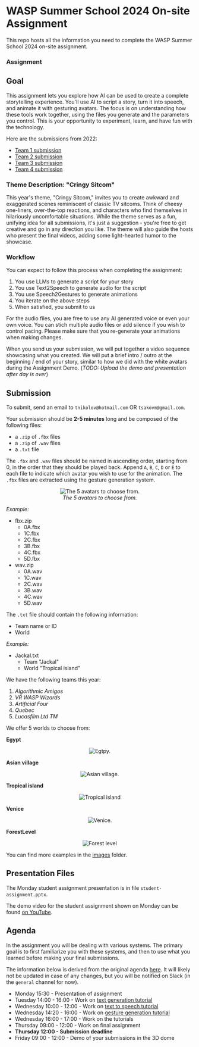 # WASP Summer School 2024 On-site Assignment

This repo hosts all the information you need to complete the WASP Summer School 2024 on-site assignment.

### Assignment
## Goal

This assignment lets you explore how AI can be used to create a complete storytelling experience. You'll use AI to script a story, turn it into speech, and animate it with gesturing avatars. The focus is on understanding how these tools work together, using the files you generate and the parameters you control. This is your opportunity to experiment, learn, and have fun with the technology.

Here are the submissions from 2022:
- [Team 1 submission](https://www.youtube.com/watch?v=IyaEcUJp6G8)
- [Team 2 submission](https://www.youtube.com/watch?v=OJMNvtoPsfk)
- [Team 3 submission](https://www.youtube.com/watch?v=3mwK3OCXH9k)
- [Team 4 submission](https://www.youtube.com/watch?v=h8z85fxWz10)

### Theme Description: "Cringy Sitcom"

This year's theme, "Cringy Sitcom," invites you to create awkward and exaggerated scenes reminiscent of classic TV sitcoms. Think of cheesy one-liners, over-the-top reactions, and characters who find themselves in hilariously uncomfortable situations. While the theme serves as a fun, unifying idea for all submissions, it's just a suggestion - you're free to get creative and go in any direction you like. The theme will also guide the hosts who present the final videos, adding some light-hearted humor to the showcase.

### Workflow

You can expect to follow this process when completing the assignment:
1. You use LLMs to generate a script for your story
2. You use Text2Speech to generate audio for the script
3. You use Speech2Gestures to generate animations
4. You iterate on the above steps
5. When satisfied, you submit to us

For the audio files, you are free to use any AI generated voice or even your own voice. You can stich multiple audio files or add silence if you wish to control pacing. Please make sure that you re-generate your animations when making changes.

When you send us your submission, we will put together a video sequence showcasing what you created. We will put a brief intro / outro at the beginning / end of your story, similar to how we did with the white avatars during the Assignment Demo. (*TODO: Upload the demo and presentation after day is over*)

## Submission
To submit, send an email to `tnikolov@hotmail.com` OR `tsakovm@gmail.com`.

Your submission should be **2-5 minutes** long and be composed of the following files:
- a `.zip` of `.fbx` files
- a `.zip` of `.wav` files
- a `.txt` file

The `.fbx` and `.wav` files should be named in ascending order, starting from 0, in the order that they should be played back. Append `A`, `B`, `C`, `D` or `E` to each file to indicate which avatar you wish to use for the animation. The `.fbx` files are extracted using the gesture generation system.

<p align="center">
  <img src="https://github.com/Svito-zar/wasp-2023-summer-school/blob/main/avatars.png" alt="The 5 avatars to choose from.">
  <br>
  <i>The 5 avatars to choose from.</i>
</p>

*Example:*
- fbx.zip
    - 0A.fbx
    - 1C.fbx
    - 2C.fbx
    - 3B.fbx
    - 4C.fbx
    - 5D.fbx
- wav.zip
    - 0A.wav
    - 1C.wav
    - 2C.wav
    - 3B.wav
    - 4C.wav
    - 5D.wav

The `.txt` file should contain the following information:
- Team name or ID
- World

*Example:*
- Jackal.txt
    - Team "Jackal"
    - World "Tropical island"

We have the following teams this year:
1. *Algorithmic Amigos*
2. *VR WASP Wizards*
3. *Artificial Four*
4. *Quebec*
5. *Lucasfilm Ltd TM*

We offer 5 worlds to choose from:

**Egypt**
<p align="center">
  <img src="https://github.com/Svito-zar/wasp-2023-summer-school/blob/main/Images/Egypt2.png" alt="Egtpy.">
</p>

**Asian village**
<p align="center">
  <img src="https://github.com/Svito-zar/wasp-2023-summer-school/blob/main/Images/AsianVillage2.png" alt="Asian village.">
</p>

**Tropical island**
<p align="center">
  <img src="https://github.com/Svito-zar/wasp-2023-summer-school/blob/main/Images/Tropical2.png" alt="Tropical island">
</p>

**Venice**
<p align="center">
  <img src="https://github.com/Svito-zar/wasp-2023-summer-school/blob/main/Images/Venice2.png" alt="Venice.">
</p>

**ForestLevel**
<p align="center">
  <img src="https://github.com/Svito-zar/wasp-2023-summer-school/blob/main/Images/ForestLevel2.png" alt="Forest level">
</p>

You can find more examples in the [images](https://github.com/Svito-zar/wasp-2023-summer-school/blob/main/Images/) folder.

## Presentation Files

The Monday student assignment presentation is in file `student-assignment.pptx`.

The demo video for the student assignment shown on Monday can be found [on YouTube](https://www.youtube.com/watch?v=by40aaCbLpY).

## Agenda
In the assignment you will be dealing with various systems. The primary goal is to first familiarize you with these systems, and then to use what you learned before making your final submissions.

The information below is derived from the original agenda [here](https://internal.wasp-sweden.org/event/wasp-summer-school-synthesis-of-human-communication-2023/). It will likely not be updated in case of any changes, but you will be notified on Slack (in the `general` channel for now).

- Monday 15:30 - Presentation of assignment
- Tuesday 14:00 - 16:00 - Work on [text generation tutorial](https://github.com/Svito-zar/wasp-2023-summer-school/tree/main/subsystem1_text-generation)
- Wednesday 10:00 - 12:00 - Work on [text to speech tutorial](https://github.com/Svito-zar/wasp-2023-summer-school/tree/main/subsystem2_text-to-speech)
- Wednesday 14:20 - 16:00 - Work on [gesture generation tutorial](https://github.com/Svito-zar/wasp-2023-summer-school/tree/main/subsystem3_gesture-generation)
- Wednesday 16:00 - 17:00 - Work on the tutorials
- Thursday 09:00 - 12:00 - Work on final assignment
- **Thursday 12:00 - Submission deadline**
- Friday 09:00 - 12:00 - Demo of your submissions in the 3D dome

